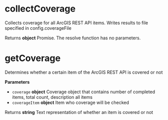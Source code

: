 # collectCoverage

Collects coverage for all ArcGIS REST API items. Writes results to file specified in config.coverageFile

Returns **object** Promise. The resolve function has no parameters.

# getCoverage

Determines whether a certain item of the ArcGIS REST API is covered or not

**Parameters**

-   `coverage` **object** Coverage object that contains number of completed items, total count, description all items
-   `coverageItem` **object** Item who coverage will be checked

Returns **string** Text representation of whether an item is covered or not
